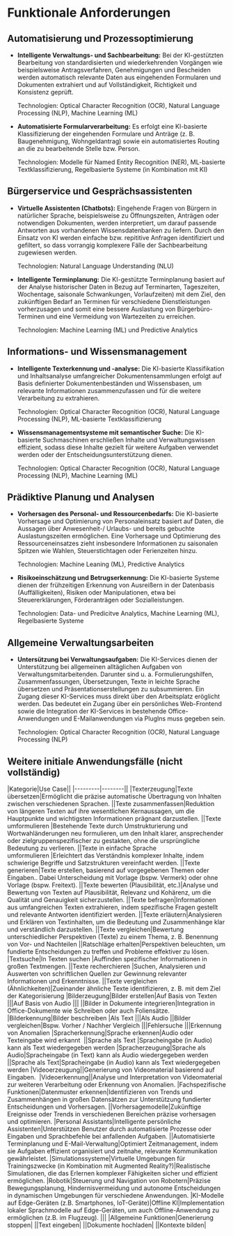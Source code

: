 # Funktionale Anforderungen


## Automatisierung und Prozessoptimierung

* **Intelligente Verwaltungs- und Sachbearbeitung:**
Bei der KI-gestützten Bearbeitung von standardisierten und wiederkehrenden Vorgängen wie beispielsweise Antragsverfahren, Genehmigungen und Bescheiden werden automatisch relevante Daten aus eingehenden Formularen und Dokumenten extrahiert und auf Vollständigkeit, Richtigkeit und Konsistenz geprüft.

	Technologien: Optical Character Recognition (OCR), Natural Language Processing (NLP), Machine Learning (ML)

* **Automatisierte Formularverarbeitung:**
Es erfolgt eine KI-basierte Klassifizierung der eingehenden Formulare und Anträge (z. B. Baugenehmigung, Wohngeldantrag) sowie ein automatisiertes Routing an die zu bearbeitende Stelle bzw. Person.

	Technologien: Modelle für Named Entity Recognition (NER), ML-basierte Textklassifizierung, Regelbasierte Systeme (in Kombination mit KI)

## Bürgerservice und Gesprächsassistenten

* **Virtuelle Assistenten (Chatbots):**
Eingehende Fragen von Bürgern in natürlicher Sprache, beispielsweise zu Öffnungszeiten, Anträgen oder notwendigen Dokumenten, werden interpretiert, um darauf passende Antworten aus vorhandenen Wissensdatenbanken zu liefern. Durch den Einsatz von KI werden einfache bzw. repititive Anfragen identifiziert und gefiltert, so dass vorrangig komplexere Fälle der Sachbearbeitung zugewiesen werden.

	Technologien: Natural Language Understanding (NLU)

* **Intelligente Terminplanung:**
Die KI-gestützte Terminplanung basiert auf der Analyse historischer Daten in Bezug auf Terminarten, Tageszeiten, Wochentage, saisonale Schwankungen, Vorlaufzeiten) mit dem Ziel, den zukünftigen Bedarf an Terminen für verschiedene Dienstleistungen vorherzusagen und somit eine bessere Auslastung von Bürgerbüro-Terminen und eine Vermeidung von Wartezeiten zu erreichen.

	Technologien: Machine Learning (ML) und Predictive Analytics

## Informations- und Wissensmanagement 

* **Intelligente Texterkennung und -analyse:**
Die KI-basierte Klassifikation und Inhaltsanalyse umfangreicher Dokumentensammlungen erfolgt auf Basis definierter Dokumentenbeständen und Wissensbasen, um relevante Informationen zusammenzufassen und für die weitere Verarbeitung zu extrahieren.

	Technologien: Optical Character Recognition (OCR), Natural Language Processing (NLP), ML-basierte Textklassifizierung

* **Wissensmanagementsysteme mit semantischer Suche:**
Die KI-basierte Suchmaschinen erschließen Inhalte und Verwaltungswissen effizient, sodass diese Inhalte gezielt für weitere Aufgaben verwendet werden oder der Entscheidungsunterstützung dienen.

	Technologien: Optical Character Recognition (OCR), Natural Language Processing (NLP), Machine Learning (ML)

## Prädiktive Planung und Analysen

* **Vorhersagen des Personal- und Ressourcenbedarfs:**
Die KI-basierte Vorhersage und Optimierung von Personaleinsatz basiert auf Daten, die Aussagen über Anwesenheit-/ Urlaubs- und bereits gebuchte Auslastungszeiten ermöglichen. Eine Vorhersage und Optimierung des Ressourceneinsatzes zieht insbesondere Informationen zu saisonalen Spitzen wie Wahlen, Steuerstichtagen oder Ferienzeiten hinzu.

	Technologien: Machine Leaning (ML), Predictive Analytics 

* **Risikoeinschätzung und Betrugserkennung:**
Die KI-basierte Systeme dienen der frühzeitigen Erkennung von Ausreißern in der Datenbasis (Auffälligkeiten), Risiken oder Manipulationen, etwa bei Steuererklärungen, Förderanträgen oder Sozialleistungen.

	Technologien: Data- und Predicitve Analytics, Machine Learning (ML), Regelbasierte Systeme

## Allgemeine Verwaltungsarbeiten

* **Untersützung bei Verwaltungsaufgaben:**
Die KI-Services dienen der Unterstützung bei allgemeinen alltäglichen Aufgaben von Verwaltungsmitarbeitenden. Darunter sind u. a. Formulierungshilfen, Zusammenfassungen, Übersetzungen, Texte in leichte Sprache übersetzen und Präsentationserstellungen zu subsummieren. Ein Zugang dieser KI-Services muss direkt über den Arbeitsplatz eröglicht werden. Das bedeutet ein Zugang über ein persönliches Web-Frontend sowie die Integration der KI-Services in bestehende Office-Anwendungen und E-Mailanwendungen via PlugIns muss gegeben sein.

	Technologien: Optical Character Recognition (OCR), Natural Language Processing (NLP)

	
## Weitere initiale Anwendungsfälle (nicht vollständig)


|Kategorie|Use Case||
|---------|--------||
|Texterzeugung|Texte übersetzen|Ermöglicht die präzise automatische Übertragung von Inhalten zwischen verschiedenen Sprachen.
||Texte zusammenfassen|Reduktion von längeren Texten auf ihre wesentlichen Kernaussagen, um die Hauptpunkte und wichtigsten Informationen prägnant darzustellen.
||Texte umformulieren |Bestehende Texte durch Umstrukturierung und Wortwahländerungen neu formulieren, um den Inhalt klarer, ansprechender oder zielgruppenspezifischer zu gestakten, ohne die ursprüngliche Bedeutung zu verlieren.
||Texte in einfache Sprache umformulieren |Erleichtert das Verständnis komplexer Inhalte, indem schwierige Begriffe und Satzstrukturen vereinfacht werden.
||Texte generieren|Texte erstellen, basierend auf vorgegebenen Themen oder Eingaben.. Dabei Unterscheidung mit Vorlage (bspw. Vermerk) oder ohne Vorlage (bspw. Freitext).
||Texte bewerten (Plausibilität, etc.)|Analyse und Bewertung von Texten auf Plausibilität, Relevanz und Kohärenz, um die Qualität und Genauigkeit sicherzustellen.
||Texte befragen|Informationen aus umfangreichen Texten extrahieren, indem spezifische Fragen gestellt und relevante Antworten identifiziert werden.
||Texte erläutern|Analysieren und Erklären von Textinhalten, um die Bedeutung und Zusammenhänge klar und verständlich darzustellen.
||Texte vergleichen|Bewertung unterschiedlicher Perspektiven (Texte) zu einem Thema, z. B. Benennung von Vor- und Nachteilen
||Ratschläge erhalten|Perspektiven beleuchten, um fundierte Entscheidungen zu treffen und Probleme effektiver zu lösen.
|Textsuche|In Texten suchen |Auffinden spezifischer Informationen in großen Textmengen.
||Texte recherchieren |Suchen, Analysieren und Auswerten von schriftlichen Quellen zur Gewinnung relevanter Informationen und Erkenntnisse.
||Texte vergleichen (Ähnlichkeiten)|Zueinander ähnliche Texte identifizieren, z. B. mit dem Ziel der Kategorisierung
|Bilderzeugung|Bilder erstellen|Auf Basis von Texten 
|||Auf Basis von Audio
|||
||Bilder in Dokumente integrieren|Integration in Office-Dokumente wie Schreiben oder auch Foliensätze.
|Bilderkennung|Bilder beschreiben |Als Text
|||Als Audio
||Bilder vergleichen|Bspw. Vorher / Nachher Vergleich
|||Fehlersuche
|||Erkennung von Anomalien
|Spracherkennung|Sprache erkennen|Audio oder Texteingabe wird erkannt 
||Sprache als Text |Spracheingabe (in Audio) kann als Text wiedergegeben werden
|Spracherzeugung|Sprache als Audio|Spracheingabe (in Text) kann als Audio wiedergegeben werden
||Sprache als Text|Spracheingabe (in Audio) kann als Text wiedergegeben werden
|Videoerzeugung||Generierung von Videomaterial basierend auf Eingaben. 
|Videoerkennung||Analyse und Interpretation von Videomaterial zur weiteren Verarbeitung oder Erkennung von Anomalien.
|Fachspezifische Funktionen|Datenmuster erkennen|Identifizieren von Trends und Zusammenhängen in großen Datensätzen zur Unterstützung fundierter Entscheidungen und Vorhersagen.
||Vorhersagemodelle|Zukünftige Ereignisse oder Trends in verschiedenen Bereichen präzise vorhersagen und optimieren.
|Personal Assistants|Intelligente persönliche Assistenten|Unterstützen Benutzer durch automatisierte Prozesse oder Eingaben und Sprachbefehle bei anfallenden Aufgaben.
||Automatisierte Terminplanung und E-Mail-Verwaltung|Optimiert Zeitmanagement, indem sie Aufgaben effizient organisiert und zeitnahe, relevante Kommunikation gewährleistet.
|Simulationssysteme|Virtuelle Umgebungen für Trainingszwecke (in Kombination mit Augmented Reality?)|Realistische Simulationen, die das Erlernen komplexer Fähigkeiten sicher und effizient ermöglichen.
|Robotik|Steuerung und Navigation von Robotern|Präzise Bewegungsplanung, Hindernisvermeidung und autonome Entscheidungen in dynamischen Umgebungen für verschiedene Anwendungen.
|KI-Modelle auf Edge-Geräten (z.B. Smartphones, IoT-Geräte)|Offline KI|Implementation lokaler Sprachmodelle auf Edge-Geräten, um auch Offline-Anwendung zu ermöglichen (z.B. im Flugzeug).
|||
|Allgemeine Funktionen|Generierung stoppen|
||Text eingeben|
||Dokumente hochladen|
||Kontexte bilden|
